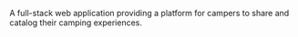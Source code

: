 A full-stack web application providing a platform for campers to share and catalog their camping experiences.